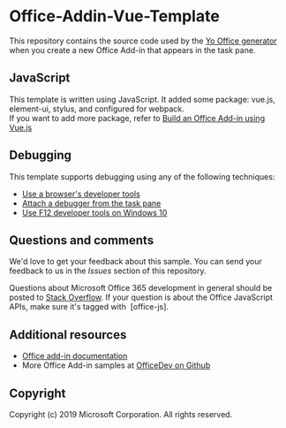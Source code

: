 # Office-Addin-Vue-Template

This repository contains the source code used by the [Yo Office generator](https://github.com/OfficeDev/generator-office) when you create a new Office Add-in that appears in the task pane.

## JavaScript

This template is written using JavaScript. It added some package: vue.js, element-ui, stylus, and configured for webpack.  
If you want to add more package, refer to [Build an Office Add-in using Vue.js](https://github.com/OfficeDev/TrainingContent/tree/master/OfficeAddin/05%20Using%20modern%20JavaScript/Demos/03%20Office%20Add-in%20using%20VueJS)


## Debugging

This template supports debugging using any of the following techniques:

- [Use a browser's developer tools](https://docs.microsoft.com/office/dev/add-ins/testing/debug-add-ins-in-office-online)
- [Attach a debugger from the task pane](https://docs.microsoft.com/office/dev/add-ins/testing/attach-debugger-from-task-pane)
- [Use F12 developer tools on Windows 10](https://docs.microsoft.com/office/dev/add-ins/testing/debug-add-ins-using-f12-developer-tools-on-windows-10)

## Questions and comments

We'd love to get your feedback about this sample. You can send your feedback to us in the *Issues* section of this repository.

Questions about Microsoft Office 365 development in general should be posted to [Stack Overflow](http://stackoverflow.com/questions/tagged/office-js+API).  If your question is about the Office JavaScript APIs, make sure it's tagged with  [office-js].

## Additional resources

* [Office add-in documentation](https://docs.microsoft.com/office/dev/add-ins/overview/office-add-ins)
* More Office Add-in samples at [OfficeDev on Github](https://github.com/officedev)


## Copyright

Copyright (c) 2019 Microsoft Corporation. All rights reserved.
